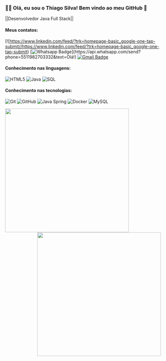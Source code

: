 ### :man_technologist: Olá, eu sou o Thiago Silva! Bem vindo ao meu GitHub 👋 

||Desenvolvedor Java Full Stack||

#### Meus contatos:
[![https://www.linkedin.com/feed/?trk=homepage-basic_google-one-tap-submit//https://www.linkedin.com/feed/?trk=homepage-basic_google-one-tap-submit)
[![Whatsapp Badge](https://img.shields.io/badge/-Whatsapp-4CA143?style=flat-square&labelColor=4CA143&logo=whatsapp&logoColor=white&link=https://api.whatsapp.com/send?phone=5511982703332&text=Olá!)](https://api.whatsapp.com/send?phone=5511982703332&text=Olá!)
[![Gmail Badge](https://img.shields.io/badge/-Gmail-c14438?style=flat-square&logo=Gmail&logoColor=white&link=mailto:thiislva.sp@gmail.com)](mailto:thisilva.sp@gmail.com)

#### Conhecimento nas linguagens:
![HTML5](https://img.shields.io/badge/-HTML5-000000?style=flat&logo=html5)
![Java](https://img.shields.io/badge/-Java-000000?style=flat&logo=java)
![SQL](https://img.shields.io/badge/-SQL-000000?style=flat&logo=postgresql)

#### Conhecimento nas tecnologias:
![Git](https://img.shields.io/badge/-Git-222222?style=flat&logo=git&logoColor=F05032)
![GitHub](https://img.shields.io/badge/-GitHub-222222?style=flat&logo=github&logoColor=181717)
![Java Spring](https://img.shields.io/badge/-Spring-222222?style=flat&logo=spring&logoColor=6DB33F)
![Docker](https://img.shields.io/badge/-Docker-black?style=flat-square&logo=docker)
![MySQL](https://img.shields.io/badge/-MySQL-black?style=flat-square&logo=mysql)

<img align="left"  width="400px" src="https://github-readme-stats.vercel.app/api/top-langs/?username=ThiagoSSBacelli&layout=compact&theme=vision-friendly-dark" />
 <img align="right" width="400px" src="https://github-readme-stats.vercel.app/api?username=ThiagoSSBacelli&show_icons=true,css&layout=compact&theme=vision-friendly-dark" />
<!--
**ThiagoSSBacelli/ThiagoSSBacelli** is a ✨ _special_ ✨ repository because its `README.md` (this file) appears on your GitHub profile.

